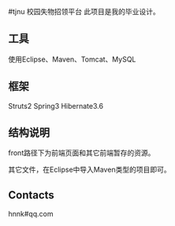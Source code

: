 #tjnu 校园失物招领平台
此项目是我的毕业设计。


## 工具 
使用Eclipse、Maven、Tomcat、MySQL


## 框架
Struts2 Spring3 Hibernate3.6


## 结构说明
front路径下为前端页面和其它前端暂存的资源。

其它文件，在Eclipse中导入Maven类型的项目即可。


## Contacts
hnnk#qq.com
